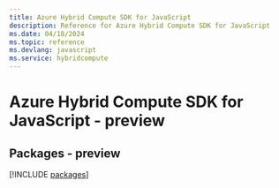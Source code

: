 ```yaml
---
title: Azure Hybrid Compute SDK for JavaScript
description: Reference for Azure Hybrid Compute SDK for JavaScript
ms.date: 04/18/2024
ms.topic: reference
ms.devlang: javascript
ms.service: hybridcompute
---
```

# Azure Hybrid Compute SDK for JavaScript - preview
## Packages - preview
[!INCLUDE [packages](hybrid-compute-index.md)]